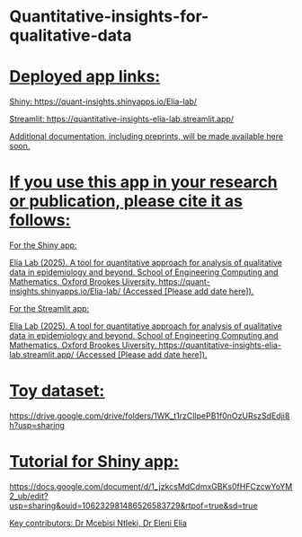 # Quantitative-insights-for-qualitative-data

# <u>Deployed app links:<u>

<u>Shiny:<u> https://quant-insights.shinyapps.io/Elia-lab/

<u>Streamlit:<u> https://quantitative-insights-elia-lab.streamlit.app/

Additional documentation, including preprints, will be made available here soon.

# If you use this app in your research or publication, please cite it as follows:

<u> For the Shiny app:<u>

Elia Lab (2025). A tool for quantitative approach for analysis of
qualitative data in epidemiology and beyond. School of Engineering Computing and Mathematics, Oxford Brookes Uiversity. https://quant-insights.shinyapps.io/Elia-lab/ (Accessed [Please add date here]).


<u>For the Streamlit app:<u>

Elia Lab (2025). A tool for quantitative approach for analysis of
qualitative data in epidemiology and beyond. School of Engineering Computing and Mathematics, Oxford Brookes Uiversity. https://quantitative-insights-elia-lab.streamlit.app/ (Accessed [Please add date here]).


# Toy dataset: 
https://drive.google.com/drive/folders/1WK_t1rzClIpePB1f0nOzURszSdEdji8h?usp=sharing

# Tutorial for Shiny app: 
https://docs.google.com/document/d/1_jzkcsMdCdmxGBKs0fHFCzcwYoYM2_ub/edit?usp=sharing&ouid=106232981486526583729&rtpof=true&sd=true

Key contributors: Dr Mcebisi Ntleki, Dr Eleni Elia
